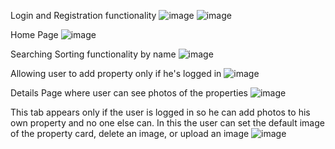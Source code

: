 Login and Registration functionality
![image](https://github.com/user-attachments/assets/25c8f64c-8e88-469a-bdaa-7fc00ab9448e)
![image](https://github.com/user-attachments/assets/0d27c044-cc66-441e-82d7-460382bbd51c)

Home Page
![image](https://github.com/user-attachments/assets/a7760cf6-e192-4f93-b9fa-cc9d4993cab8)

Searching Sorting functionality by name
![image](https://github.com/user-attachments/assets/ef69d8bf-9d01-481f-94a6-be274f58693d)

Allowing user to add property only if he's logged in
![image](https://github.com/user-attachments/assets/6ef3c536-3bbf-47e5-838c-cf02828c290e)

Details Page where user can see photos of the properties
![image](https://github.com/user-attachments/assets/f46f1aab-b8b3-4cd9-b386-1c0bdf43b7fc)

This tab appears only if the user is logged in so he can add photos to his own property and no one else can. In this the user can set the default image of the property card, delete an image, or upload an image
![image](https://github.com/user-attachments/assets/33ea0ea9-a5d0-4717-ba03-6cb52cee6220)


